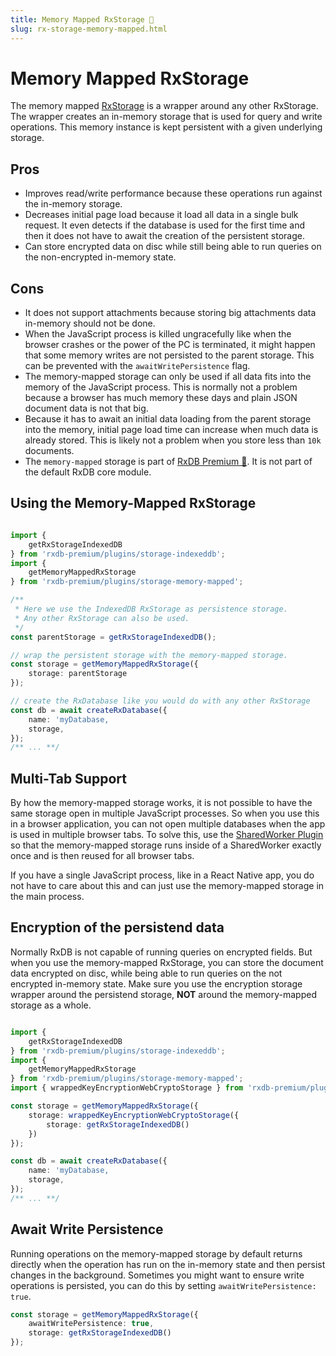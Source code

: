 ```yaml
---
title: Memory Mapped RxStorage 👑
slug: rx-storage-memory-mapped.html
---
```



# Memory Mapped RxStorage

The memory mapped [RxStorage](./rx-storage.md) is a wrapper around any other RxStorage. The wrapper creates an in-memory storage that is used for query and write operations. This memory instance is kept persistent with a given underlying storage.

## Pros

- Improves read/write performance because these operations run against the in-memory storage.
- Decreases initial page load because it load all data in a single bulk request. It even detects if the database is used for the first time and then it does not have to await the creation of the persistent storage.
- Can store encrypted data on disc while still being able to run queries on the non-encrypted in-memory state.


## Cons

- It does not support attachments because storing big attachments data in-memory should not be done.
- When the JavaScript process is killed ungracefully like when the browser crashes or the power of the PC is terminated, it might happen that some memory writes are not persisted to the parent storage. This can be prevented with the `awaitWritePersistence` flag.
- The memory-mapped storage can only be used if all data fits into the memory of the JavaScript process. This is normally not a problem because a browser has much memory these days and plain JSON document data is not that big.
- Because it has to await an initial data loading from the parent storage into the memory, initial page load time can increase when much data is already stored. This is likely not a problem when you store less than `10k` documents.
- The `memory-mapped` storage is part of [RxDB Premium 👑](/premium). It is not part of the default RxDB core module.

## Using the Memory-Mapped RxStorage

```ts

import {
    getRxStorageIndexedDB
} from 'rxdb-premium/plugins/storage-indexeddb';
import {
    getMemoryMappedRxStorage
} from 'rxdb-premium/plugins/storage-memory-mapped';

/**
 * Here we use the IndexedDB RxStorage as persistence storage.
 * Any other RxStorage can also be used.
 */
const parentStorage = getRxStorageIndexedDB();

// wrap the persistent storage with the memory-mapped storage.
const storage = getMemoryMappedRxStorage({
    storage: parentStorage
});

// create the RxDatabase like you would do with any other RxStorage
const db = await createRxDatabase({
    name: 'myDatabase,
    storage,
});
/** ... **/
```

## Multi-Tab Support

By how the memory-mapped storage works, it is not possible to have the same storage open in multiple JavaScript processes. So when you use this in a browser application, you can not open multiple databases when the app is used in multiple browser tabs.
To solve this, use the [SharedWorker Plugin](./rx-storage-shared-worker.md) so that the memory-mapped storage runs inside of a SharedWorker exactly once and is then reused for all browser tabs.

If you have a single JavaScript process, like in a React Native app, you do not have to care about this and can just use the memory-mapped storage in the main process.


## Encryption of the persistend data

Normally RxDB is not capable of running queries on encrypted fields. But when you use the memory-mapped RxStorage, you can store the document data encrypted on disc, while being able to run queries on the not encrypted in-memory state. Make sure you use the encryption storage wrapper around the persistend storage, **NOT** around the memory-mapped storage as a whole.

```ts

import {
    getRxStorageIndexedDB
} from 'rxdb-premium/plugins/storage-indexeddb';
import {
    getMemoryMappedRxStorage
} from 'rxdb-premium/plugins/storage-memory-mapped';
import { wrappedKeyEncryptionWebCryptoStorage } from 'rxdb-premium/plugins/encryption-web-crypto';

const storage = getMemoryMappedRxStorage({
    storage: wrappedKeyEncryptionWebCryptoStorage({
        storage: getRxStorageIndexedDB()
    })
});

const db = await createRxDatabase({
    name: 'myDatabase,
    storage,
});
/** ... **/
```


## Await Write Persistence
Running operations on the memory-mapped storage by default returns directly when the operation has run on the in-memory state and then persist changes in the background.
Sometimes you might want to ensure write operations is persisted, you can do this by setting `awaitWritePersistence: true`.

```ts
const storage = getMemoryMappedRxStorage({
    awaitWritePersistence: true,
    storage: getRxStorageIndexedDB()
});
```

